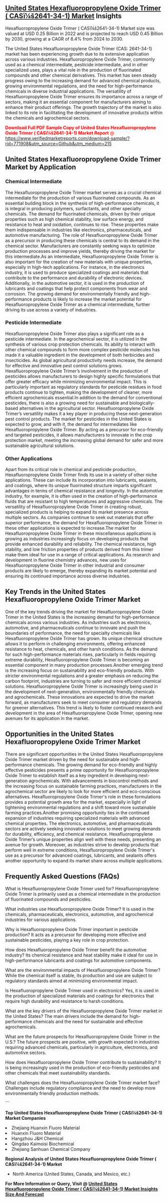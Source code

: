 <h2><a href="https://www.verifiedmarketreports.com/download-sample/?rid=771908&amp;utm_source=Github&amp;utm_medium=215" target="_blank">United States Hexafluoropropylene Oxide Trimer ( CASï¼š2641-34-1) Market</a> Insights</h2><p>Hexafluoropropylene Oxide Trimer ( CASï¼š2641-34-1) Market size was valued at USD 0.25 Billion in 2022 and is projected to reach USD 0.45 Billion by 2030, growing at a CAGR of 8.4% from 2024 to 2030.</p><p><p>The United States Hexafluoropropylene Oxide Trimer (CAS: 2641-34-1) market has been experiencing growth due to its extensive application across various industries. Hexafluoropropylene Oxide Trimer, commonly used as a chemical intermediate, pesticide intermediate, and in other specialized uses, plays a vital role in the production of fluorinated compounds and other chemical derivatives. This market has seen steady progress owing to the increasing demand for advanced chemical products, growing environmental regulations, and the need for high-performance chemicals in diverse industrial applications. The versatility of Hexafluoropropylene Oxide Trimer ensures its importance across a range of sectors, making it an essential component for manufacturers aiming to enhance their product offerings. The growth trajectory of the market is also linked to its role in facilitating the development of innovative products within the chemicals and agrochemical sectors. <p><span class=""><span style="color: #ff0000;"><strong>Download Full PDF Sample Copy of United States Hexafluoropropylene Oxide Trimer ( CASï¼š2641-34-1) Market Report</strong> @ </span><a href="https://www.verifiedmarketreports.com/download-sample/?rid=771908&amp;utm_source=Github&amp;utm_medium=215" target="_blank">https://www.verifiedmarketreports.com/download-sample/?rid=771908&amp;utm_source=Github&amp;utm_medium=215</a></span></p></p><h2>United States Hexafluoropropylene Oxide Trimer Market by Application</h2><h3>Chemical Intermediate</h3><p>The Hexafluoropropylene Oxide Trimer market serves as a crucial chemical intermediate for the production of various fluorinated compounds. As an essential building block in the synthesis of high-performance chemicals, it is integral in producing polymers, surfactants, and other specialty chemicals. The demand for fluorinated chemicals, driven by their unique properties such as high chemical stability, low surface energy, and resistance to heat and oxidation, continues to rise. These properties make them indispensable in industries like electronics, pharmaceuticals, and automotive manufacturing. The role of Hexafluoropropylene Oxide Trimer as a precursor in producing these chemicals is central to its demand in the chemical sector. Manufacturers are constantly seeking ways to optimize production processes and improve yields, thereby driving the market for this intermediate.As an intermediate, Hexafluoropropylene Oxide Trimer is also important for the creation of new materials with unique properties, especially in high-tech applications. For instance, in the electronics industry, it is used to produce specialized coatings and materials that contribute to the performance and durability of electronic devices. Additionally, in the automotive sector, it is used in the production of lubricants and coatings that help protect components from wear and corrosion. The growing demand for environmentally friendly and high-performance products is likely to increase the market potential for Hexafluoropropylene Oxide Trimer as a chemical intermediate, further driving its use across a variety of industries.<h3>Pesticide Intermediate</h3><p>Hexafluoropropylene Oxide Trimer also plays a significant role as a pesticide intermediate. In the agrochemical sector, it is utilized in the synthesis of various crop protection chemicals. Its ability to interact with other chemical compounds to form more complex pesticide molecules has made it a valuable ingredient in the development of both herbicides and insecticides. As global agricultural productivity needs increase, the demand for effective and innovative pest control solutions grows. Hexafluoropropylene Oxide Trimer’s involvement in the production of pesticides allows manufacturers to design highly specific formulations that offer greater efficacy while minimizing environmental impact. This is particularly important as regulatory standards for pesticide residues in food products continue to tighten, making the development of cleaner, more efficient agrochemicals essential.In addition to the demand for conventional pesticides, there is also a growing need for sustainable and biologically-based alternatives in the agricultural sector. Hexafluoropropylene Oxide Trimer’s versatility makes it a key player in producing these next-generation pest control products. The market for pesticides in the United States is expected to grow, and with it, the demand for intermediates like Hexafluoropropylene Oxide Trimer. By acting as a precursor for eco-friendly and targeted pesticides, it allows manufacturers to innovate in the crop protection market, meeting the increasing global demand for safer and more sustainable agricultural solutions.<h3>Other Applications</h3><p>Apart from its critical role in chemical and pesticide production, Hexafluoropropylene Oxide Trimer finds its use in a variety of other niche applications. These can include its incorporation into lubricants, sealants, and coatings, where its unique fluorinated structure imparts significant advantages in terms of chemical resistance and longevity. In the automotive industry, for example, it is often used in the creation of high-performance fluids that are resistant to high temperatures and aggressive chemicals. The versatility of Hexafluoropropylene Oxide Trimer in creating robust, specialized products is helping to expand its market presence across multiple sectors. As companies continue to seek out materials that offer superior performance, the demand for Hexafluoropropylene Oxide Trimer in these other applications is expected to increase.The market for Hexafluoropropylene Oxide Trimer in these miscellaneous applications is growing as industries increasingly focus on developing products that provide enhanced durability and reliability. The chemical resistance, high stability, and low friction properties of products derived from this trimer make them ideal for use in a range of critical applications. As research and development in fluorine chemistry advances, new uses for Hexafluoropropylene Oxide Trimer in other industrial and consumer products are likely to emerge, thereby expanding its market potential and ensuring its continued importance across diverse industries.<h2>Key Trends in the United States Hexafluoropropylene Oxide Trimer Market</h2><p>One of the key trends driving the market for Hexafluoropropylene Oxide Trimer in the United States is the increasing demand for high-performance chemicals across various industries. As industries such as electronics, automotive, and pharmaceuticals continue to innovate and push the boundaries of performance, the need for specialty chemicals like Hexafluoropropylene Oxide Trimer has grown. Its unique chemical structure allows it to perform in challenging environments, offering enhanced resistance to heat, chemicals, and other harsh conditions. As the demand for such high-performance materials rises, particularly in fields requiring extreme durability, Hexafluoropropylene Oxide Trimer is becoming an essential component in many production processes.Another emerging trend is the increasing focus on sustainability and eco-friendly products. With stricter environmental regulations and a greater emphasis on reducing the carbon footprint, industries are turning to safer and more efficient chemical solutions. Hexafluoropropylene Oxide Trimer is increasingly being used in the development of next-generation, environmentally friendly chemicals and agrochemicals. These innovations are expected to drive the market forward, as manufacturers seek to meet consumer and regulatory demands for greener alternatives. This trend is likely to foster continued research and development in the area of Hexafluoropropylene Oxide Trimer, opening new avenues for its application in the market.<h2>Opportunities in the United States Hexafluoropropylene Oxide Trimer Market</h2><p>There are significant opportunities in the United States Hexafluoropropylene Oxide Trimer market driven by the need for sustainable and high-performance chemicals. The growing demand for eco-friendly and highly effective pesticides presents a prime opportunity for Hexafluoropropylene Oxide Trimer to establish itself as a key ingredient in developing next-generation agrochemicals. With advancements in biocontrol methods and the increasing focus on sustainable farming practices, manufacturers in the agrochemical sector are likely to look for more efficient and eco-conscious alternatives. Hexafluoropropylene Oxide Trimer's role in these formulations provides a potential growth area for the market, especially in light of tightening environmental regulations and a shift toward more sustainable farming practices.Another promising opportunity lies in the continued expansion of industries requiring specialized materials with advanced chemical properties. The electronics, automotive, and pharmaceuticals sectors are actively seeking innovative solutions to meet growing demands for durability, efficiency, and chemical resistance. Hexafluoropropylene Oxide Trimer’s unique properties align well with these needs, presenting an avenue for growth. Moreover, as industries strive to develop products that perform well in extreme conditions, Hexafluoropropylene Oxide Trimer's use as a precursor for advanced coatings, lubricants, and sealants offers another opportunity to expand its market share across multiple applications.<h2>Frequently Asked Questions (FAQs)</h2><p>What is Hexafluoropropylene Oxide Trimer used for? Hexafluoropropylene Oxide Trimer is primarily used as a chemical intermediate in the production of fluorinated compounds and pesticides.</p><p>What industries use Hexafluoropropylene Oxide Trimer? It is used in the chemicals, pharmaceuticals, electronics, automotive, and agrochemical industries for various applications.</p><p>Why is Hexafluoropropylene Oxide Trimer important in pesticide production? It acts as a precursor for developing more effective and sustainable pesticides, playing a key role in crop protection.</p><p>How does Hexafluoropropylene Oxide Trimer benefit the automotive industry? Its chemical resistance and heat stability make it ideal for use in high-performance lubricants and coatings for automotive components.</p><p>What are the environmental impacts of Hexafluoropropylene Oxide Trimer? While the chemical itself is stable, its production and use are subject to regulatory standards aimed at minimizing environmental impact.</p><p>Is Hexafluoropropylene Oxide Trimer used in electronics? Yes, it is used in the production of specialized materials and coatings for electronics that require high durability and resistance to harsh conditions.</p><p>What are the key drivers of the Hexafluoropropylene Oxide Trimer market in the United States? The main drivers include the demand for high-performance chemicals and the need for sustainable and effective agrochemicals.</p><p>What are the future prospects for Hexafluoropropylene Oxide Trimer in the U.S.? The future prospects are positive, with growth expected in industries requiring advanced chemicals, particularly in agriculture, electronics, and automotive sectors.</p><p>How does Hexafluoropropylene Oxide Trimer contribute to sustainability? It is being increasingly used in the production of eco-friendly pesticides and other chemicals that meet sustainability standards.</p><p>What challenges does the Hexafluoropropylene Oxide Trimer market face? Challenges include regulatory compliance and the need to develop more environmentally friendly production methods.</p>```</p><p><strong>Top United States Hexafluoropropylene Oxide Trimer ( CASï¼š2641-34-1) Market Companies</strong></p><div data-test-id=""><p><li>Zhejiang Huanxin Fluoro Material</li><li> Huanxin Fluoro Material</li><li> Hangzhou J&H Chemical</li><li> Qingdao Kaimoisi Biochemical</li><li> Zhejiang Sanhuan Chemical Company</li></p><div><strong>Regional Analysis of&nbsp;United States Hexafluoropropylene Oxide Trimer ( CASï¼š2641-34-1) Market</strong></div><ul><li dir="ltr"><p dir="ltr">North America&nbsp;(United States, Canada, and Mexico, etc.)</p></li></ul><p><strong>For More Information or Query, Visit @&nbsp;</strong><strong><a href="https://www.verifiedmarketreports.com/product/hexafluoropropylene-oxide-trimer-cas-2641-34-1-market/?utm_source=Github&amp;utm_medium=215" target="_blank">United States Hexafluoropropylene Oxide Trimer ( CASï¼š2641-34-1) Market Insights Size And Forecast</a></strong></p></div>
